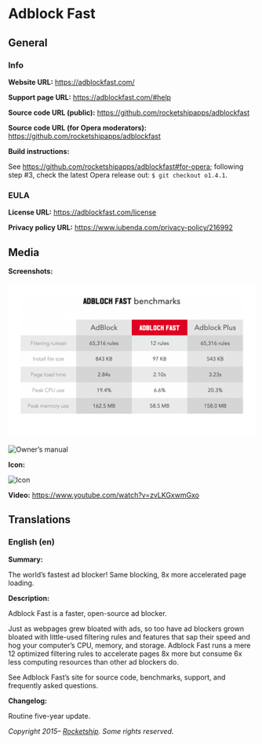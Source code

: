 # Adblock Fast

## General

### Info

**Website URL:** https://adblockfast.com/

**Support page URL:** https://adblockfast.com/#help

**Source code URL (public):** https://github.com/rocketshipapps/adblockfast

**Source code URL (for Opera moderators):** https://github.com/rocketshipapps/adblockfast

**Build instructions:**

See https://github.com/rocketshipapps/adblockfast#for-opera; following step #3, check the latest
Opera release out: `$ git checkout o1.4.1`.

### EULA

**License URL:** https://adblockfast.com/license

**Privacy policy URL:** https://www.iubenda.com/privacy-policy/216992

## Media

**Screenshots:**

![Extension benchmarks](chrome/screenshots/benchmarks.png)

![Owner’s manual](chrome/screenshots/manual.png)

**Icon:**

![Icon](icons/icon.png)

**Video:** https://www.youtube.com/watch?v=zvLKGxwmGxo

## Translations

### English (en)

**Summary:**

The world’s fastest ad blocker! Same blocking, 8x more accelerated page loading.

**Description:**

Adblock Fast is a faster, open-source ad blocker.

Just as webpages grew bloated with ads, so too have ad blockers grown bloated with little-used
filtering rules and features that sap their speed and hog your computer’s CPU, memory, and storage.
Adblock Fast runs a mere 12 optimized filtering rules to accelerate pages 8x more but consume 6x
less computing resources than other ad blockers do.

See Adblock Fast’s site for source code, benchmarks, support, and frequently asked questions.

**Changelog:**

Routine five-year update.

_Copyright 2015– [Rocketship](https://rocketshipapps.com/). Some rights reserved._
